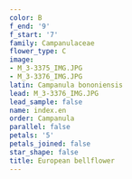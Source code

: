 ```yaml
---
color: B
f_end: '9'
f_start: '7'
family: Campanulaceae
flower_type: C
image:
- M_3-3375_IMG.JPG
- M_3-3376_IMG.JPG
latin: Campanula bononiensis
lead: M_3-3376_IMG.JPG
lead_sample: false
name: index.en
order: Campanula
parallel: false
petals: '5'
petals_joined: false
star_shape: false
title: European bellflower
---
```

